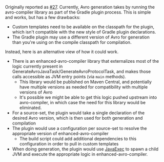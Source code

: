 Originally reported as [#27](https://github.com/davidmc24/gradle-avro-plugin/issues/27).
Currently, Avro generation takes by running the avro-compiler library as part of the Gradle plugin process.
This is simple and works, but has a few drawbacks:

* Custom templates need to be available on the classpath for the plugin, which isn't compatible with the new style of Gradle plugin declarations.
* The Gradle plugin may use a different version of Avro for generation than you're using on the compile classpath for compilation.

Instead, here is an alternative view of how it could work.

* There is an enhanced-avro-compiler library that externalizes most of the logic currently present in GenerateAvroJavaTask/GenerateAvroProtocolTask, and makes those calls accessible as JVM entry points (via `main` methods).
    * This library would be published on Maven Central, and potentially have multiple versions as needed for compatibility with multiple versions of Avro
    * It's possible we might be able to get this logic pushed upstream into avro-compiler, in which case the need for this library would be eliminated.
* For a source-set, the plugin would take a single declaration of the desired Avro version, which is then used for both generation and compilation
* The plugin would use a configuration per source-set to resolve the appropriate version of enhanced-avro-compiler
    * The build script could add additional dependencies to this configuration in order to pull in custom templates
* When doing generation, the plugin would use [JavaExec](https://docs.gradle.org/current/javadoc/org/gradle/api/tasks/JavaExec.html) to spawn a child JVM and execute the appropriate logic in enhanced-avro-compiler.
